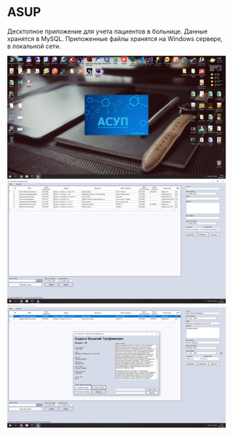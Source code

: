 # ASUP

Десктопное приложение для учета пациентов в больнице. Данные хранятся в MySQL. Приложенные файлы хранятся на Windows сервере, в локальной сети.

![Screenshot](1.png)
![Screenshot](2.png)
![Screenshot](3.png)
